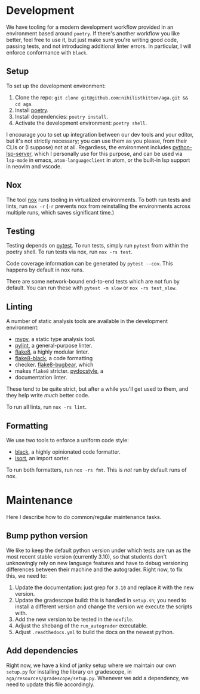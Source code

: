 # Development

We have tooling for a modern development workflow provided in an environment
based around `poetry`. If there's another workflow you like better, feel free to
use it, but just make sure you're writing good code, passing tests, and not
introducing additional linter errors. In particular, I will enforce conformance
with `black`.

## Setup

To set up the development environment:

1. Clone the repo: `git clone git@github.com:nihilistkitten/aga.git && cd aga`.
2. Install [poetry](https://python-poetry.org/docs/#installation).
3. Install dependencies: `poetry install`.
4. Activate the development environment: `poetry shell`.

I encourage you to set up integration between our dev tools and your editor, but
it's not strictly necessary; you can use them as you please, from their CLIs or
(I suppose) not at all. Regardless, the environment includes
[python-lsp-server](https://github.com/python-lsp/python-lsp-server), which I
personally use for this purpose, and can be used via `lsp-mode` in emacs,
`atom-languageclient` in atom, or the built-in lsp support in neovim and vscode.

## Nox

The tool [nox](https://nox.thea.codes/) runs tooling in virtualized
environments. To both run tests and lints, run `nox -r` (`-r` prevents nox from
reinstalling the environments across multiple runs, which saves significant
time.)

## Testing

Testing depends on [pytest](https://docs.pytest.org/). To run tests, simply run
`pytest` from within the poetry shell. To run tests via nox, run `nox -rs test`.

Code coverage information can be generated by `pytest --cov`. This happens by
default in nox runs.

There are some network-bound end-to-end tests which are not fun by default. You
can run these with `pytest -m slow` or `nox -rs test_slow`.

## Linting

A number of static analysis tools are available in the development environment:

- [mypy](http://mypy-lang.org/), a static type analysis tool.
- [pylint](https://pylint.org/), a general-purpose linter.
- [flake8](https://flake8.pycqa.org/en/latest/), a highly modular linter.
- [flake8-black](https://github.com/peterjc/flake8-black), a code formatting
- checker. [flake8-bugbear](https://github.com/PyCQA/flake8-bugbear), which
- makes `flake8` stricter. [pydocstyle](http://www.pydocstyle.org/en/stable/), a
- documentation linter.

These tend to be quite strict, but after a while you'll get used to them, and
they help write _much_ better code.

To run all lints, run `nox -rs lint`.

## Formatting

We use two tools to enforce a uniform code style:

- [black](https://github.com/psf/black), a highly opinionated code formatter.
- [isort](https://github.com/PyCQA/isort), an import sorter.

To run both formatters, run `nox -rs fmt`. This is _not_ run by default runs of
nox.

# Maintenance

Here I describe how to do common/regular maintenance tasks.

## Bump python version

We like to keep the default python version under which tests are run as the most
recent stable version (currently 3.10), so that students don't unknowingly rely
on new language features and have to debug versioning differences between their
machine and the autograder. Right now, to fix this, we need to:

1. Update the documentation: just grep for `3.10` and replace it with the new
   version.
2. Update the gradescope build: this is handled in `setup.sh`; you need to
   install a different version and change the version we execute the scripts
   with.
3. Add the new version to be tested in the `noxfile`.
4. Adjust the shebang of the `run_autograder` executable.
5. Adjust `.readthedocs.yml` to build the docs on the newest python.

## Add dependencies

Right now, we have a kind of janky setup where we maintain our own `setup.py`
for installing the library on gradescope, in
`aga/resources/gradescope/setup.py`. Whenever we add a dependency, we need to
update this file accordingly.
